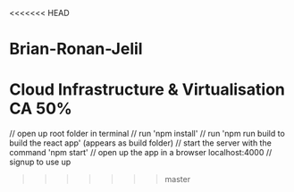 <<<<<<< HEAD
# Brian-Ronan-Jelil
Cloud Infrastructure &amp; Virtualisation CA 50%
=======
// open up root folder in terminal
// run 'npm install'
// run 'npm run build to build the react app' (appears as build folder)
// start the server with the command 'npm start'
// open up the app in a browser localhost:4000
// signup to use up
>>>>>>> master
